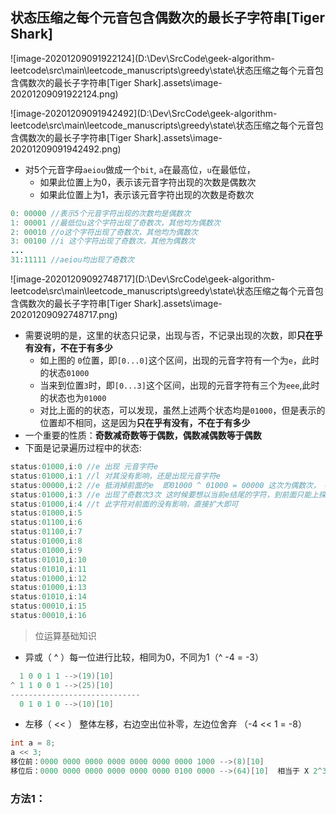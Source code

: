 ## 状态压缩之每个元音包含偶数次的最长子字符串[Tiger Shark]



![image-20201209091922124](D:\Dev\SrcCode\geek-algorithm-leetcode\src\main\leetcode_manuscripts\greedy\state\状态压缩之每个元音包含偶数次的最长子字符串[Tiger Shark].assets\image-20201209091922124.png)





![image-20201209091942492](D:\Dev\SrcCode\geek-algorithm-leetcode\src\main\leetcode_manuscripts\greedy\state\状态压缩之每个元音包含偶数次的最长子字符串[Tiger Shark].assets\image-20201209091942492.png)

- 对5个元音字母`aeiou`做成一个`bit`, `a`在最高位，`u`在最低位，
  - 如果此位置上为0，表示该元音字符出现的次数是偶数次
  - 如果此位置上为1，表示该元音字符出现的次数是奇数次

```java
0: 00000 //表示5个元音字符出现的次数均是偶数次
1: 00001 //最低位u这个字符出现了奇数次，其他均为偶数次
2: 00010 //o这个字符出现了奇数次，其他均为偶数次
3: 00100 //i 这个字符出现了奇数次，其他为偶数次
... 
31:11111 //aeiou均出现了奇数次
```

![image-20201209092748717](D:\Dev\SrcCode\geek-algorithm-leetcode\src\main\leetcode_manuscripts\greedy\state\状态压缩之每个元音包含偶数次的最长子字符串[Tiger Shark].assets\image-20201209092748717.png)

- 需要说明的是，这里的状态只记录，出现与否，不记录出现的次数，即**只在乎有没有，不在于有多少**
  - 如上图的 `0`位置，即`[0...0]`这个区间，出现的元音字符有一个为`e`，此时的状态`01000`
  - 当来到位置`3`时，即`[0...3]`这个区间，出现的元音字符有三个为`eee`,此时的状态也为`01000`
  - 对比上面的的状态，可以发现，虽然上述两个状态均是`01000`，但是表示的位置却不相同，这是因为**只在乎有没有，不在于有多少**
- 一个重要的性质：**奇数减奇数等于偶数，偶数减偶数等于偶数**
- 下面是记录遍历过程中的状态:

```java
status:01000,i:0 //e 出现 元音字符e 
status:01000,i:1 //l 对其没有影响，还是出现元音字符e
status:00000,i:2 //e 抵消掉前面的e  即01000 ^ 01000 = 00000 这次为偶数次， e出现了2次
status:01000,i:3 //e 出现了奇数次3次 这时候要想以当前e结尾的字符，到前面只能上探到i=1的位置，即[1...3]，因为如果到i=0位置，会有3个e，e出现了奇数次
status:01000,i:4 //t 此字符对前面的没有影响，直接扩大即可
status:01000,i:5
status:01100,i:6
status:01100,i:7
status:01000,i:8
status:01000,i:9
status:01010,i:10
status:01010,i:11
status:01000,i:12
status:01000,i:13
status:01010,i:14
status:00010,i:15
status:00010,i:16
```

> 位运算基础知识

- 异或（ ^ ）每一位进行比较，相同为0，不同为1（^ -4 = -3）

```java
  1 0 0 1 1 -->(19)[10]
^ 1 1 0 0 1 -->(25)[10]
-----------------------------
  0 1 0 1 0 -->(10)[10]
```

- 左移（ << ） 整体左移，右边空出位补零，左边位舍弃 （-4 << 1 = -8）

```java
int a = 8;
a << 3;
移位前：0000 0000 0000 0000 0000 0000 0000 1000 -->(8)[10]
移位后：0000 0000 0000 0000 0000 0000 0100 0000 -->(64)[10]  相当于 X 2^3
```

### 方法1：




